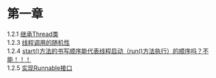 # 第一章
1.2.1 [继承Thread类](https://github.com/reki-cool/Java_Multi-thread_Programming_Second_Edition/blob/master/chapter-1/src/main/java/_1_2/_1_2_1/MyThread.java)  
1.2.3 [线程调用的随机性](https://github.com/reki-cool/Java_Multi-thread_Programming_Second_Edition/blob/master/chapter-1/src/main/java/_1_2/_1_2_3/MyThread.java)  
1.2.4 [start()方法的书写顺序能代表线程启动（run()方法执行）的顺序吗？不能！！！](https://github.com/reki-cool/Java_Multi-thread_Programming_Second_Edition/blob/master/chapter-1/src/main/java/_1_2/_1_2_4/MyThread.java)  
1.2.5 [实现Runnable接口](https://github.com/reki-cool/Java_Multi-thread_Programming_Second_Edition/blob/master/chapter-1/src/main/java/_1_2/_1_2_5/MyRunnable.java)  